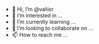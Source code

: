 - 👋 Hi, I’m @valiisr
- 👀 I’m interested in ...
- 🌱 I’m currently learning ...
- 💞️ I’m looking to collaborate on ...
- 📫 How to reach me ...

<!---
valiisr/valiisr is a ✨ special ✨ repository because its `README.md` (this file) appears on your GitHub profile.
You can click the Preview link to take a look at your changes.
--->
